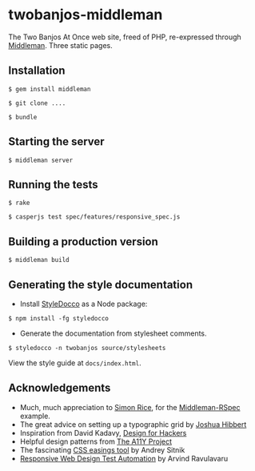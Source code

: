 # twobanjos-middleman

The Two Banjos At Once web site, freed of PHP, re-expressed through [Middleman](https://github.com/middleman/middleman). Three static pages.

## Installation

````
$ gem install middleman

$ git clone ....

$ bundle
````

## Starting the server<a name="server"></a>

````
$ middleman server
````

## Running the tests

````
$ rake
````

````
$ casperjs test spec/features/responsive_spec.js
````

## Building a production version

````
$ middleman build
````

## Generating the style documentation

* Install [StyleDocco](http://jacobrask.github.io/styledocco/) as a Node package:

````
$ npm install -fg styledocco
````

* Generate the documentation from stylesheet comments.

````
$ styledocco -n twobanjos source/stylesheets
````

View the style guide at `docs/index.html`.

## Acknowledgements

- Much, much appreciation to [Simon Rice](https://github.com/simonrice), for the [Middleman-RSpec](https://github.com/simonrice/middleman-rspec) example.
- The great advice on setting up a typographic grid by [Joshua Hibbert](http://joshnh.com/2011/08/03/how-to-set-up-a-baseline-grid/)
- Inspiration from David Kadavy, [Design for Hackers](http://designforhackers.com/)
- Helpful design patterns from [The A11Y Project](http://a11yproject.com/)
- The fascinating [CSS easings tool](http://easings.net/) by Andrey Sitnik
- [Responsive Web Design Test Automation](http://thejackalofjavascript.com/responsive-web-design-test-automation/) by Arvind Ravulavaru
